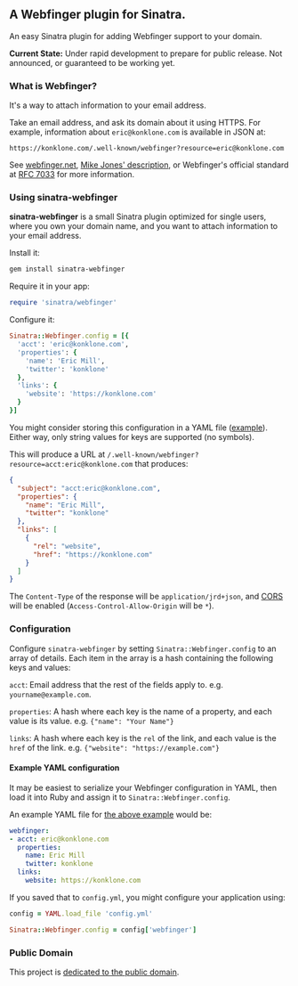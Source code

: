 ## A Webfinger plugin for Sinatra.

An easy Sinatra plugin for adding Webfinger support to your domain.

**Current State:** Under rapid development to prepare for public release. Not announced, or guaranteed to be working yet.

### What is Webfinger?

It's a way to attach information to your email address.

Take an email address, and ask its domain about it using HTTPS. For example, information about `eric@konklone.com` is available in JSON at:

```
https://konklone.com/.well-known/webfinger?resource=eric@konklone.com
```

See [webfinger.net](http://webfinger.net), [Mike Jones' description](http://www.packetizer.com/webfinger/), or Webfinger's official standard at [RFC 7033](http://tools.ietf.org/html/rfc7033) for more information.

### Using sinatra-webfinger

**sinatra-webfinger** is a small Sinatra plugin optimized for single users, where you own your domain name, and you want to attach information to your email address.

Install it:

```bash
gem install sinatra-webfinger
```

Require it in your app:

```ruby
require 'sinatra/webfinger'
```

Configure it:

```ruby
Sinatra::Webfinger.config = [{
  'acct': 'eric@konklone.com',
  'properties': {
    'name': 'Eric Mill',
    'twitter': 'konklone'
  },
  'links': {
    'website': 'https://konklone.com'
  }
}]
```

You might consider storing this configuration in a YAML file ([example](#example-yaml-configuration)). Either way, only string values for keys are supported (no symbols).

This will produce a URL at `/.well-known/webfinger?resource=acct:eric@konklone.com` that produces:

```json
{
  "subject": "acct:eric@konklone.com",
  "properties": {
    "name": "Eric Mill",
    "twitter": "konklone"
  },
  "links": [
    {
      "rel": "website",
      "href": "https://konklone.com"
    }
  ]
}
```

The `Content-Type` of the response will be `application/jrd+json`, and [CORS](http://enable-cors.org/) will be enabled (`Access-Control-Allow-Origin` will be `*`).


### Configuration

Configure `sinatra-webfinger` by setting `Sinatra::Webfinger.config` to an array of details. Each item in the array is a hash containing the following keys and values:

`acct`: Email address that the rest of the fields apply to. e.g. `yourname@example.com`.

`properties`: A hash where each key is the name of a property, and each value is its value. e.g. `{"name": "Your Name"}`

`links`: A hash where each key is the `rel` of the link, and each value is the `href` of the link. e.g. `{"website": "https://example.com"}`


#### Example YAML configuration

It may be easiest to serialize your Webfinger configuration in YAML, then load it into Ruby and assign it to `Sinatra::Webfinger.config`.

An example YAML file for [the above example](#using-sinatra-webfinger) would be:

```yaml
webfinger:
- acct: eric@konklone.com
  properties:
    name: Eric Mill
    twitter: konklone
  links:
    website: https://konklone.com
```

If you saved that to `config.yml`, you might configure your application using:

```ruby
config = YAML.load_file 'config.yml'

Sinatra::Webfinger.config = config['webfinger']
```

### Public Domain

This project is [dedicated to the public domain](LICENSE).